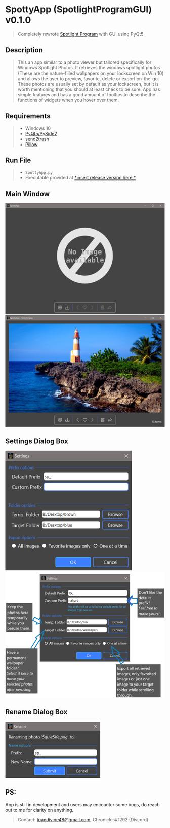 # SpottyApp (SpotlightProgramGUI) v0.1.0
> Completely rewrote [Spotlight Program](https://github.com/CHR-onicles/SpotlightProgram) with GUI using PyQt5.

## Description
> This an app similar to a photo viewer but tailored specifically for Windows Spotlight Photos.
It retrieves the windows spotlight photos (These are the nature-filled wallpapers on your lockscreen on Win 10)
and allows the user to preview, favorite, delete or export on-the-go.
These photos are usually set by default as your lockscreen, but it is worth mentioning that you should at least check to be sure. App has simple
features and has a good amount of tooltips to describe the functions of widgets when you hover over them.

## Requirements
> * Windows 10
> * [PyQt5/PySide2](https://pypi.org/project/PyQt5/)
> * [send2trash](https://pypi.org/project/Send2Trash/)
> * [Pillow](https://pypi.org/project/Pillow/)

## Run File
> * `SpottyApp.py`
> * Executable provided at [*insert release version here *]()


## Main Window
<img src="screenshots/1.png" width = 800>
<img src="screenshots/2.png" width = 800>

## Settings Dialog Box
<img src="screenshots/3.png" width = 400>
<img src="screenshots/5.png" width = 600>

## Rename Dialog Box
<img src="screenshots/4.png" width = 300>

## PS:
App is still in development and users may encounter some bugs, do reach out to me for clarity on anything.

> Contact: tpandivine48@gmail.com, Chronicles#1292 (Discord)







